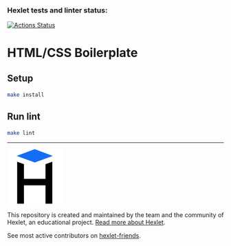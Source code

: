 ### Hexlet tests and linter status:

[![Actions Status](https://github.com/nummyn0rih/layout-designer-project-lvl1/workflows/hexlet-check/badge.svg)](https://github.com/nummyn0rih/layout-designer-project-lvl1/actions)

# HTML/CSS Boilerplate

## Setup

```bash
make install
```

## Run lint

```bash
make lint
```

---

[![Hexlet Ltd. logo](https://raw.githubusercontent.com/Hexlet/assets/master/images/hexlet_logo128.png)](https://hexlet.io?utm_source=github&utm_medium=link&utm_campaign=html-boilerplate)

This repository is created and maintained by the team and the community of Hexlet, an educational project. [Read more about Hexlet](https://hexlet.io?utm_source=github&utm_medium=link&utm_campaign=html-boilerplate).

See most active contributors on [hexlet-friends](https://friends.hexlet.io/).
